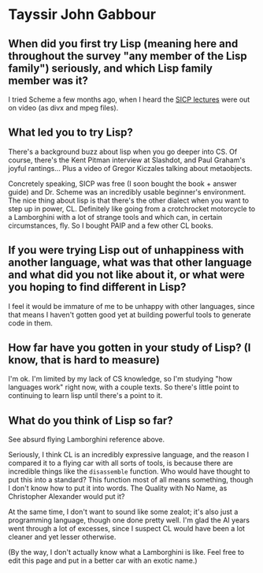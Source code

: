 # Tayssir John Gabbour

## When did you first try Lisp (meaning here and throughout the survey "any member of the Lisp family") seriously, and which Lisp family member was it?

I tried Scheme a few months ago, when I heard the [SICP
lectures](http://www.swiss.ai.mit.edu/classes/6.001/abelson-sussman-lectures/)
were out on video (as divx and mpeg files).

## What led you to try Lisp?

There's a background buzz about lisp when you go deeper into CS.  Of
course, there's the Kent Pitman interview at Slashdot, and Paul
Graham's joyful rantings...  Plus a video of Gregor Kiczales talking
about metaobjects.

Concretely speaking, SICP was free (I soon bought the book + answer
guide) and Dr. Scheme was an incredibly usable beginner's environment.
The nice thing about lisp is that there's the other dialect when you
want to step up in power, CL.  Definitely like going from a
crotchrocket motorcycle to a Lamborghini with a lot of strange tools
and which can, in certain circumstances, fly.  So I bought PAIP and a
few other CL books.

## If you were trying Lisp out of unhappiness with another language, what was that other language and what did you not like about it, or what were you hoping to find different in Lisp?

I feel it would be immature of me to be unhappy with other languages,
since that means I haven't gotten good yet at building powerful tools
to generate code in them.

## How far have you gotten in your study of Lisp? (I know, that is hard to measure)

I'm ok.  I'm limited by my lack of CS knowledge, so I'm studying "how
languages work" right now, with a couple texts.  So there's little
point to continuing to learn lisp until there's a point to it.

## What do you think of Lisp so far?

See absurd flying Lamborghini reference above.

Seriously, I think CL is an incredibly expressive language, and the
reason I compared it to a flying car with all sorts of tools, is
because there are incredible things like the `disassemble` function.
Who would have thought to put this into a standard?  This function
most of all means something, though I don't know how to put it into
words.  The Quality with No Name, as Christopher Alexander would put
it?

At the same time, I don't want to sound like some zealot; it's also
just a programming language, though one done pretty well.  I'm glad
the AI years went through a lot of excesses, since I suspect CL would
have been a lot cleaner and yet lesser otherwise.

(By the way, I don't actually know what a Lamborghini is like.  Feel
free to edit this page and put in a better car with an exotic name.)
